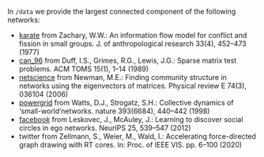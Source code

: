 In `/data` we provide the largest connected component of the following networks:

- [karate](https://www.cise.ufl.edu/research/sparse/matrices/Newman/karate) from Zachary, W.W.: An information flow model for conflict and fission in small groups. J. of anthropological research 33(4), 452–473 (1977) 
- [can_96](http://www.cise.ufl.edu/research/sparse/matrices/HB/can_96) from Duff, I.S., Grimes, R.G., Lewis, J.G.: Sparse matrix test  problems. ACM TOMS 15(1), 1–14 (1989)
- [netscience](http://www-personal.umich.edu/~mejn/netdata/) from Newman, M.E.: Finding community structure in networks using the eigenvectors of matrices. Physical review E 74(3), 036104 (2006)
- [powergrid](http://www-personal.umich.edu/~mejn/netdata/) from Watts, D.J., Strogatz, S.H.: Collective dynamics of ‘small-world’networks. nature 393(6684), 440–442 (1998)
- [facebook](https://snap.stanford.edu/data/ego-Facebook.html) from Leskovec, J., McAuley, J.: Learning to discover social circles in ego networks. NeurIPS 25, 539–547 (2012)
- twitter from Zellmann, S., Weier, M., Wald, I.: Accelerating force-directed graph drawing with RT cores. In: Proc. of IEEE VIS. pp. 6–100 (2020)